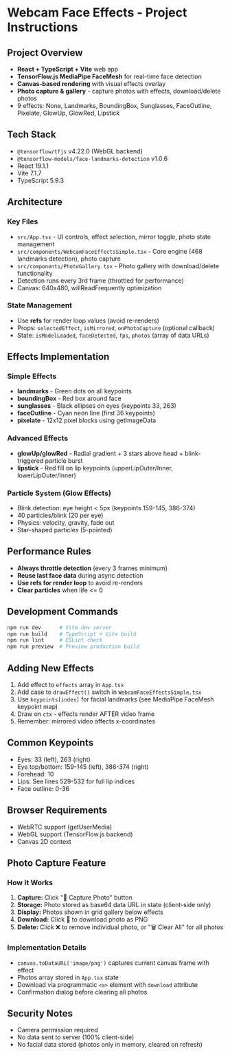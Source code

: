 # Webcam Face Effects - Project Instructions

## Project Overview
- **React + TypeScript + Vite** web app
- **TensorFlow.js MediaPipe FaceMesh** for real-time face detection
- **Canvas-based rendering** with visual effects overlay
- **Photo capture & gallery** - capture photos with effects, download/delete photos
- 9 effects: None, Landmarks, BoundingBox, Sunglasses, FaceOutline, Pixelate, GlowUp, GlowRed, Lipstick

## Tech Stack
- `@tensorflow/tfjs` v4.22.0 (WebGL backend)
- `@tensorflow-models/face-landmarks-detection` v1.0.6
- React 19.1.1
- Vite 7.1.7
- TypeScript 5.9.3

## Architecture

### Key Files
- `src/App.tsx` - UI controls, effect selection, mirror toggle, photo state management
- `src/components/WebcamFaceEffectsSimple.tsx` - Core engine (468 landmarks detection), photo capture
- `src/components/PhotoGallery.tsx` - Photo gallery with download/delete functionality
- Detection runs every 3rd frame (throttled for performance)
- Canvas: 640x480, willReadFrequently optimization

### State Management
- Use **refs** for render loop values (avoid re-renders)
- Props: `selectedEffect`, `isMirrored`, `onPhotoCapture` (optional callback)
- State: `isModelLoaded`, `faceDetected`, `fps`, `photos` (array of data URLs)

## Effects Implementation

### Simple Effects
- **landmarks** - Green dots on all keypoints
- **boundingBox** - Red box around face
- **sunglasses** - Black ellipses on eyes (keypoints 33, 263)
- **faceOutline** - Cyan neon line (first 36 keypoints)
- **pixelate** - 12x12 pixel blocks using getImageData

### Advanced Effects
- **glowUp/glowRed** - Radial gradient + 3 stars above head + blink-triggered particle burst
- **lipstick** - Red fill on lip keypoints (upperLipOuter/Inner, lowerLipOuter/Inner)

### Particle System (Glow Effects)
- Blink detection: eye height < 5px (keypoints 159-145, 386-374)
- 40 particles/blink (20 per eye)
- Physics: velocity, gravity, fade out
- Star-shaped particles (5-pointed)

## Performance Rules
- **Always throttle detection** (every 3 frames minimum)
- **Reuse last face data** during async detection
- **Use refs for render loop** to avoid re-renders
- **Clear particles** when life <= 0

## Development Commands
```bash
npm run dev      # Vite dev server
npm run build    # TypeScript + Vite build
npm run lint     # ESLint check
npm run preview  # Preview production build
```

## Adding New Effects

1. Add effect to `effects` array in `App.tsx`
2. Add case to `drawEffect()` switch in `WebcamFaceEffectsSimple.tsx`
3. Use `keypoints[index]` for facial landmarks (see MediaPipe FaceMesh keypoint map)
4. Draw on `ctx` - effects render AFTER video frame
5. Remember: mirrored video affects x-coordinates

## Common Keypoints
- Eyes: 33 (left), 263 (right)
- Eye top/bottom: 159-145 (left), 386-374 (right)
- Forehead: 10
- Lips: See lines 529-532 for full lip indices
- Face outline: 0-36

## Browser Requirements
- WebRTC support (getUserMedia)
- WebGL support (TensorFlow.js backend)
- Canvas 2D context

## Photo Capture Feature

### How It Works
1. **Capture:** Click "📸 Capture Photo" button
2. **Storage:** Photo stored as base64 data URL in state (client-side only)
3. **Display:** Photos shown in grid gallery below effects
4. **Download:** Click 💾 to download photo as PNG
5. **Delete:** Click ❌ to remove individual photo, or "🗑️ Clear All" for all photos

### Implementation Details
- `canvas.toDataURL('image/png')` captures current canvas frame with effect
- Photos array stored in `App.tsx` state
- Download via programmatic `<a>` element with `download` attribute
- Confirmation dialog before clearing all photos

## Security Notes
- Camera permission required
- No data sent to server (100% client-side)
- No facial data stored (photos only in memory, cleared on refresh)

